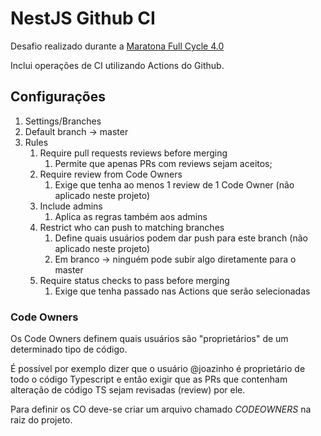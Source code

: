 # NestJS Github CI

Desafio realizado durante a [Maratona Full Cycle 4.0](http://maratona.fullcycle.com.br/)

Inclui operações de CI utilizando Actions do Github.

## Configurações 
1. Settings/Branches
1. Default branch -> master
1. Rules
    1. Require pull requests reviews before merging
        1. Permite que apenas PRs com reviews sejam aceitos; 
    1. Require review from Code Owners
        1. Exige que tenha ao menos 1 review de 1 Code Owner (não aplicado neste projeto) 
    1. Include admins
        1. Aplica as regras também aos admins
    1. Restrict who can push to matching branches
        1. Define quais usuários podem dar push para este branch (não aplicado neste projeto)
        1. Em branco -> ninguém pode subir algo diretamente para o master
    1. Require status checks to pass before merging
        1. Exige que tenha passado nas Actions que serão selecionadas
        

### Code Owners

Os Code Owners definem quais usuários são "proprietários" de um determinado tipo de código. 

É possível por exemplo dizer que o usuário @joazinho é proprietário de todo o código Typescript e então exigir que as PRs que contenham alteração de código TS sejam revisadas (review) por ele.

Para definir os CO deve-se criar um arquivo chamado *CODEOWNERS* na raiz do projeto.
